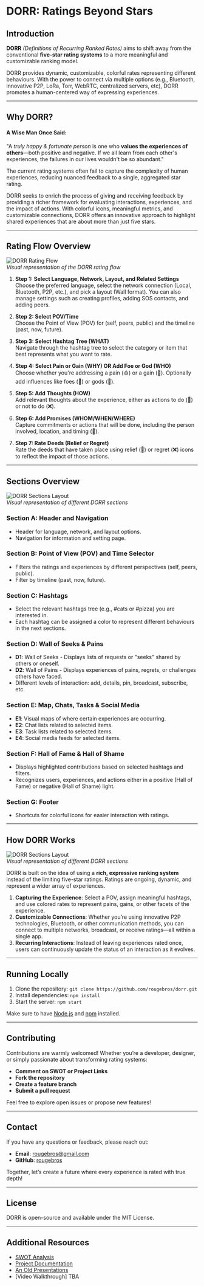 # DORR: Ratings Beyond Stars

## Introduction

**DORR** *(Definitions of Recurring Ranked Rates)* aims to shift away from the conventional **five-star rating systems** to a more meaningful and customizable ranking model. 

DORR provides dynamic, customizable, colorful rates representing different behaviours. With the power to connect via multiple options (e.g., Bluetooth, innovative P2P, LoRa, Torr, WebRTC, centralized servers, etc), DORR promotes a human-centered way of expressing experiences.

---

## Why DORR?

#### A Wise Man Once Said:
"A *truly happy & fortunate person* is one who **values the experiences of others**—both positive and negative. 
If we all learn from each other's experiences, the failures in our lives wouldn't be so abundant."

The current rating systems often fail to capture the complexity of human experiences, reducing nuanced feedback to a single, aggregated star rating. 

DORR seeks to enrich the process of giving and receiving feedback by providing a richer framework for evaluating interactions, experiences, and the impact of actions. With colorful icons, meaningful metrics, and customizable connections, DORR offers an innovative approach to highlight shared experiences that are about more than just five stars.


---

## Rating Flow Overview

![DORR Rating Flow](src/files/media/dorr2.png)  
_Visual representation of the DORR rating flow_

1. **Step 1: Select Language, Network, Layout, and Related Settings**  
   Choose the preferred language, select the network connection (Local, Bluetooth, P2P, etc.), and pick a layout (Wall format). You can also manage settings such as creating profiles, adding SOS contacts, and adding peers.

2. **Step 2: Select POV/Time**  
   Choose the Point of View (POV) for (self, peers, public) and the timeline (past, now, future).

3. **Step 3: Select Hashtag Tree (WHAT)**  
   Navigate through the hashtag tree to select the category or item that best represents what you want to rate.

4. **Step 4: Select Pain or Gain (WHY) OR Add Foe or God (WHO)**  
   Choose whether you're addressing a pain (🩸) or a gain (🔆). Optionally add influences like foes (👹) or gods (👑).

5. **Step 5: Add Thoughts (HOW)**  
   Add relevant thoughts about the experience, either as actions to do (💜) or not to do (❌).

6. **Step 6: Add Promises (WHOM/WHEN/WHERE)**  
   Capture commitments or actions that will be done, including the person involved, location, and timing (💙).

7. **Step 7: Rate Deeds (Relief or Regret)**  
   Rate the deeds that have taken place using relief (💚) or regret (❌) icons to reflect the impact of those actions.

---

## Sections Overview

![DORR Sections Layout](src/files/media/sections.png)  
_Visual representation of different DORR sections_

### Section A: Header and Navigation
- Header for language, network, and layout options.
- Navigation for information and setting page.

### Section B: Point of View (POV) and Time Selector
- Filters the ratings and experiences by different perspectives (self, peers, public).
- Filter by timeline (past, now, future).

### Section C: Hashtags
- Select the relevant hashtags tree (e.g., #cats or #pizza) you are interested in.
- Each hashtag can be assigned a color to represent different behaviours in the next sections.

### Section D: Wall of Seeks & Pains
- **D1**: Wall of Seeks - Displays lists of requests or "seeks" shared by others or oneself.
- **D2**: Wall of Pains - Displays experiences of pains, regrets, or challenges others have faced.
- Different levels of interaction: add, details, pin, broadcast, subscribe, etc.

### Section E: Map, Chats, Tasks & Social Media
- **E1**: Visual maps of where certain experiences are occurring.
- **E2**: Chat lists related to selected items.
- **E3**: Task lists related to selected items.
- **E4**: Social media feeds for selected items.

### Section F: Hall of Fame & Hall of Shame
- Displays highlighted contributions based on selected hashtags and filters.
- Recognizes users, experiences, and actions either in a positive (Hall of Fame) or negative (Hall of Shame) light.

### Section G: Footer
- Shortcuts for colorful icons for easier interaction with ratings.

---

## How DORR Works

![DORR Sections Layout](src/files/media/dorr.png)  
_Visual representation of different DORR sections_

DORR is built on the idea of using a **rich, expressive ranking system** instead of the limiting five-star ratings. Ratings are ongoing, dynamic, and represent a wider array of experiences.

1. **Capturing the Experience**: Select a POV, assign meaningful hashtags, and use colored rates to represent pains, gains, or other facets of the experience.
2. **Customizable Connections**: Whether you’re using innovative P2P technologies, Bluetooth, or other communication methods, you can connect to multiple networks, broadcast, or receive ratings—all within a single app.
3. **Recurring Interactions**: Instead of leaving experiences rated once, users can continuously update the status of an interaction as it evolves.

---

## Running Locally

1. Clone the repository: `git clone https://github.com/rougebros/dorr.git`
2. Install dependencies: `npm install`
3. Start the server: `npm start`

Make sure to have [Node.js](https://nodejs.org/) and [npm](https://www.npmjs.com/) installed.

---

## Contributing

Contributions are warmly welcomed! Whether you’re a developer, designer, or simply passionate about transforming rating systems:

- **Comment on SWOT or Project Links**
- **Fork the repository**
- **Create a feature branch**
- **Submit a pull request**

Feel free to explore open issues or propose new features!

---

## Contact

If you have any questions or feedback, please reach out:

- **Email**: rougebros@gmail.com
- **GitHub**: [rougebros](https://github.com/rougebros/dorr)

Together, let’s create a future where every experience is rated with true depth!

---

## License

DORR is open-source and available under the MIT License.

---

## Additional Resources

- [SWOT Analysis](https://docs.google.com/spreadsheets/d/1YWogPVsf1BwZtVXYDJ-wCnU1yS5HVwWM_RsftsBpBDE)
- [Project Documentation](https://docs.google.com/document/d/1lD7nrnuxVRRinCb6HwbX5E-hdAyT_ePMl3l60wewWQQ)
- [An Old Presentations](https://docs.google.com/presentation/d/1RzFvezBZFz1p7q7fKkBV49bZeQtI7O7pgm3tKMw0-f4/)
- [Video Walkthrough] TBA

